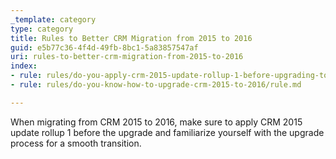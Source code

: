 ```yaml
---
_template: category
type: category
title: Rules to Better CRM Migration from 2015 to 2016
guid: e5b77c36-4f4d-49fb-8bc1-5a83857547af
uri: rules-to-better-crm-migration-from-2015-to-2016
index:
- rule: rules/do-you-apply-crm-2015-update-rollup-1-before-upgrading-to-2016/rule.md
- rule: rules/do-you-know-how-to-upgrade-crm-2015-to-2016/rule.md

---
```


When migrating from CRM 2015 to 2016, make sure to apply CRM 2015 update rollup 1 before the upgrade and familiarize yourself with the upgrade process for a smooth transition.
